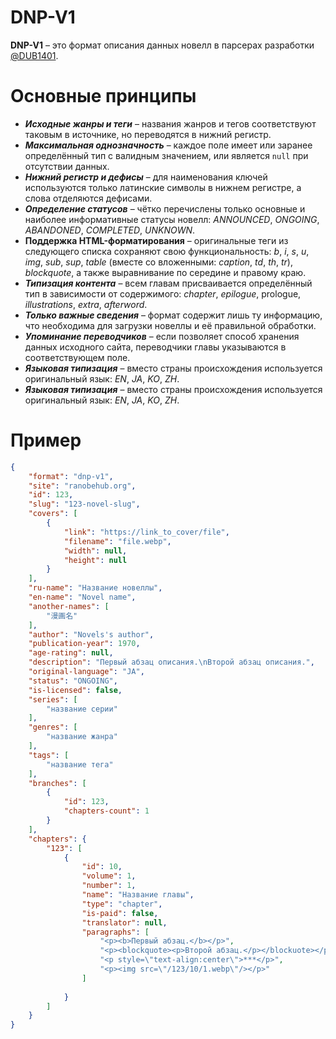 # DNP-V1
**DNP-V1** – это формат описания данных новелл в парсерах разработки [@DUB1401](https://github.com/DUB1401).

# Основные принципы
* _**Исходные жанры и теги**_ – названия жанров и тегов соответствуют таковым в источнике, но переводятся в нижний регистр.
* _**Максимальная однозначность**_ – каждое поле имеет или заранее определённый тип с валидным значением, или является `null` при отсутствии данных.
* _**Нижний регистр и дефисы**_ – для наименования ключей используются только латинские символы в нижнем регистре, а слова отделяются дефисами.
* _**Определение статусов**_ – чётко перечислены только основные и наиболее информативные статусы новелл: _ANNOUNCED_, _ONGOING_, _ABANDONED_, _COMPLETED_, _UNKNOWN_.
* **Поддержка HTML-форматирования** – оригинальные теги из следующего списка сохраняют свою функциональность: _b_, _i_, _s_, _u_, _img_, _sub_, _sup_, _table_ (вместе со вложенными: _caption_, _td_, _th_, _tr_), _blockquote_, а также выравнивание по середине и правому краю.
* _**Типизация контента**_ – всем главам присваивается определённый тип в зависимости от содержимого: _chapter_, _epilogue_, prologue, _illustrations_, _extra_, _afterword_.
* _**Только важные сведения**_ – формат содержит лишь ту информацию, что необходима для загрузки новеллы и её правильной обработки.
* _**Упоминание переводчиков**_ – если позволяет способ хранения данных исходного сайта, переводчики главы указываются в соответствующем поле.
* _**Языковая типизация**_ – вместо страны происхождения используется оригинальный язык: _EN_, _JA_, _KO_, _ZH_.
* _**Языковая типизация**_ – вместо страны происхождения используется оригинальный язык: _EN_, _JA_, _KO_, _ZH_.

# Пример
```json
{
	"format": "dnp-v1",
	"site": "ranobehub.org",
	"id": 123,
	"slug": "123-novel-slug",
	"covers": [
		{
			"link": "https://link_to_cover/file",
			"filename": "file.webp",
			"width": null,
			"height": null
		}
	],
	"ru-name": "Название новеллы",
	"en-name": "Novel name",
	"another-names": [
		"漫画名"
	],
	"author": "Novels's author",
	"publication-year": 1970,
	"age-rating": null,
	"description": "Первый абзац описания.\nВторой абзац описания.",
	"original-language": "JA",
	"status": "ONGOING",
	"is-licensed": false,
	"series": [
		"название серии"
	],
	"genres": [
		"название жанра"
	],
	"tags": [
		"название тега"
	],
	"branches": [
		{
			"id": 123,
			"chapters-count": 1
		}
	],
	"chapters": {
		"123": [
			{
				"id": 10,
				"volume": 1,
				"number": 1,
				"name": "Название главы",
				"type": "chapter",
				"is-paid": false,
				"translator": null,
				"paragraphs": [
					"<p><b>Первый абзац.</b></p>",
					"<p><blockquote><p>Второй абзац.</p></blockuote></p>",
					"<p style=\"text-align:center\">***</p>",
					"<p><img src=\"/123/10/1.webp\"/></p>"
				]
				
			}
		]
	} 
}
```